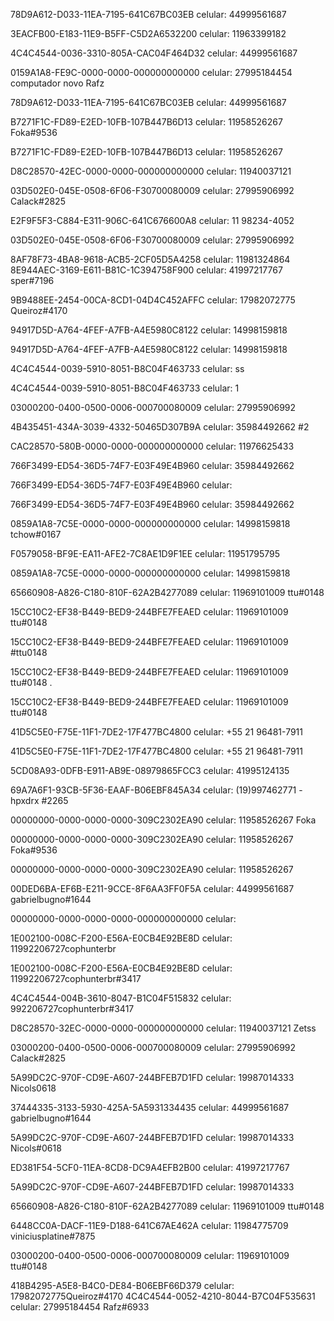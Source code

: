 78D9A612-D033-11EA-7195-641C67BC03EB celular: 44999561687

3EACFB00-E183-11E9-B5FF-C5D2A6532200 celular: 11963399182

4C4C4544-0036-3310-805A-CAC04F464D32 celular: 44999561687

0159A1A8-FE9C-0000-0000-000000000000 celular: 27995184454 computador novo Rafz

78D9A612-D033-11EA-7195-641C67BC03EB celular: 44999561687

B7271F1C-FD89-E2ED-10FB-107B447B6D13 celular: 11958526267 Foka#9536

B7271F1C-FD89-E2ED-10FB-107B447B6D13 celular: 11958526267

D8C28570-42EC-0000-0000-000000000000 celular: 11940037121

03D502E0-045E-0508-6F06-F30700080009 celular: 27995906992 Calack#2825

E2F9F5F3-C884-E311-906C-641C676600A8 celular: 11 98234-4052

03D502E0-045E-0508-6F06-F30700080009 celular: 27995906992

8AF78F73-4BA8-9618-ACB5-2CF05D5A4258 celular: 11981324864
8E944AEC-3169-E611-B81C-1C394758F900 celular: 41997217767 sper#7196

9B9488EE-2454-00CA-8CD1-04D4C452AFFC celular: 17982072775 Queiroz#4170

94917D5D-A764-4FEF-A7FB-A4E5980C8122 celular: 14998159818

94917D5D-A764-4FEF-A7FB-A4E5980C8122 celular: 14998159818

4C4C4544-0039-5910-8051-B8C04F463733 celular: ss

4C4C4544-0039-5910-8051-B8C04F463733 celular: 1

03000200-0400-0500-0006-000700080009 celular: 27995906992

4B435451-434A-3039-4332-50465D307B9A celular: 35984492662 #2


CAC28570-580B-0000-0000-000000000000 celular: 11976625433

766F3499-ED54-36D5-74F7-E03F49E4B960 celular: 35984492662


766F3499-ED54-36D5-74F7-E03F49E4B960 celular:

766F3499-ED54-36D5-74F7-E03F49E4B960 celular: 35984492662

0859A1A8-7C5E-0000-0000-000000000000 celular: 14998159818 tchow#0167

F0579058-BF9E-EA11-AFE2-7C8AE1D9F1EE celular: 11951795795

0859A1A8-7C5E-0000-0000-000000000000 celular: 14998159818

65660908-A826-C180-810F-62A2B4277089 celular: 11969101009 ttu#0148

15CC10C2-EF38-B449-BED9-244BFE7FEAED celular: 11969101009 ttu#0148

15CC10C2-EF38-B449-BED9-244BFE7FEAED celular: 11969101009 #ttu0148

15CC10C2-EF38-B449-BED9-244BFE7FEAED celular: 11969101009 ttu#0148 .

15CC10C2-EF38-B449-BED9-244BFE7FEAED celular: 11969101009 ttu#0148

41D5C5E0-F75E-11F1-7DE2-17F477BC4800 celular: +55 21 96481-7911

41D5C5E0-F75E-11F1-7DE2-17F477BC4800 celular: +55 21 96481-7911

5CD08A93-0DFB-E911-AB9E-08979865FCC3 celular: 41995124135

69A7A6F1-93CB-5F36-EAAF-B06EBF845A34 celular: (19)997462771 - hpxdrx #2265

00000000-0000-0000-0000-309C2302EA90 celular: 11958526267 Foka

00000000-0000-0000-0000-309C2302EA90 celular: 11958526267 Foka#9536

00000000-0000-0000-0000-309C2302EA90 celular: 11958526267

00DED6BA-EF6B-E211-9CCE-8F6AA3FF0F5A celular: 44999561687 gabrielbugno#1644

00000000-0000-0000-0000-000000000000 celular:

1E002100-008C-F200-E56A-E0CB4E92BE8D celular: 11992206727cophunterbr

1E002100-008C-F200-E56A-E0CB4E92BE8D celular: 11992206727cophunterbr#3417

4C4C4544-004B-3610-8047-B1C04F515832 celular: 992206727cophunterbr#3417

D8C28570-32EC-0000-0000-000000000000 celular: 11940037121 Zetss

03000200-0400-0500-0006-000700080009 celular: 27995906992 Calack#2825

5A99DC2C-970F-CD9E-A607-244BFEB7D1FD celular: 19987014333 Nicols0618

37444335-3133-5930-425A-5A5931334435 celular: 44999561687 gabrielbugno#1644

5A99DC2C-970F-CD9E-A607-244BFEB7D1FD celular: 19987014333 Nicols#0618

ED381F54-5CF0-11EA-8CD8-DC9A4EFB2B00 celular: 41997217767

5A99DC2C-970F-CD9E-A607-244BFEB7D1FD celular: 19987014333

65660908-A826-C180-810F-62A2B4277089 celular: 11969101009 ttu#0148

6448CC0A-DACF-11E9-D188-641C67AE462A celular: 11984775709 viniciusplatine#7875

03000200-0400-0500-0006-000700080009 celular: 11969101009 ttu#0148

418B4295-A5E8-B4C0-DE84-B06EBF66D379 celular: 17982072775Queiroz#4170
4C4C4544-0052-4210-8044-B7C04F535631 celular: 27995184454 Rafz#6933

